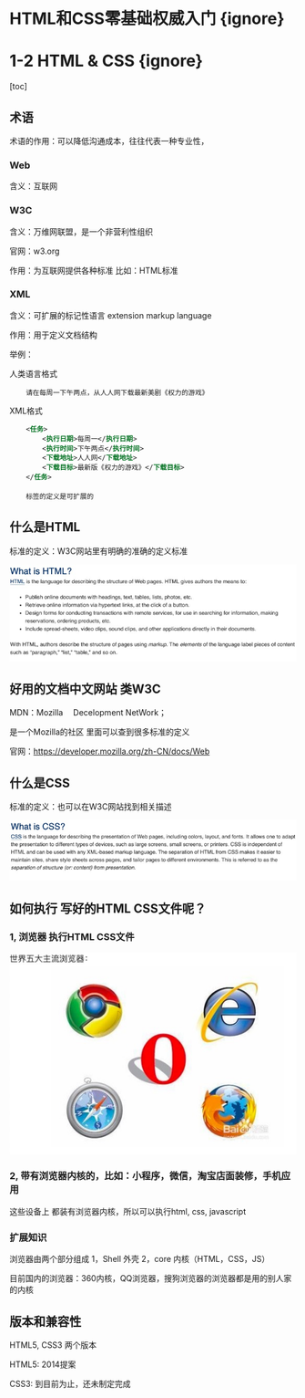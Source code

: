 # HTML和CSS零基础权威入门 {ignore} 
# 1-2 HTML & CSS {ignore}
[toc]
## 术语

术语的作用：可以降低沟通成本，往往代表一种专业性，

### Web

含义：互联网

### W3C

含义：万维网联盟，是一个非营利性组织

官网：w3.org

作用：为互联网提供各种标准 比如：HTML标准

### XML

含义：可扩展的标记性语言 extension markup language

作用：用于定义文档结构

举例：

人类语言格式
```text
    请在每周一下午两点，从人人网下载最新美剧《权力的游戏》
```

XML格式

```xml
    <任务>
        <执行日期>每周一</执行日期>
        <执行时间>下午两点</执行时间>
        <下载地址>人人网</下载地址>
        <下载目标>最新版《权力的游戏》</下载目标>
    </任务>

    标签的定义是可扩展的
```

## 什么是HTML 

标准的定义：W3C网站里有明确的准确的定义标准

![](assets/2019-08-17-10-23-57.png)


## 好用的文档中文网站 类W3C

MDN：Mozilla 　Decelopment NetWork；

是一个Mozilla的社区 里面可以查到很多标准的定义

官网：https://developer.mozilla.org/zh-CN/docs/Web

## 什么是CSS

标准的定义：也可以在W3C网站找到相关描述

![](assets/2019-08-17-10-37-38.png)

## 如何执行 写好的HTML CSS文件呢？

### 1, 浏览器 执行HTML CSS文件

![](assets/2019-08-17-14-36-58.png)


### 2, 带有浏览器内核的，比如：小程序，微信，淘宝店面装修，手机应用

这些设备上 都装有浏览器内核，所以可以执行html, css, javascript

### 扩展知识

浏览器由两个部分组成
1，Shell 外壳
2，core  内核（HTML，CSS，JS）

目前国内的浏览器：360内核，QQ浏览器，搜狗浏览器的浏览器都是用的别人家的内核

## 版本和兼容性

HTML5,  CSS3 两个版本

HTML5: 2014提案

CSS3: 到目前为止，还未制定完成


